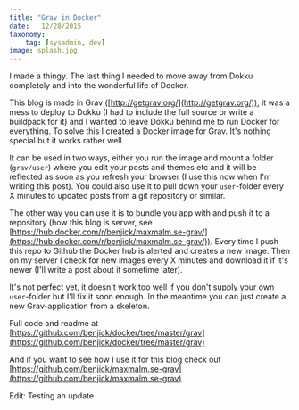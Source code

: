 ```yaml
---
title: "Grav in Docker"
date:   12/28/2015
taxonomy:
    tag: [sysadmin, dev]
image: splash.jpg
---
```


I made a thingy. The last thing I needed to move away from Dokku completely and into the wonderful life of Docker.

This blog is made in Grav ([http://getgrav.org/](http://getgrav.org/)), it was a mess to deploy to Dokku (I had to include the full source or write a buildpack for it) and I wanted to leave Dokku behind me to run Docker for everything. To solve this I created a Docker image for Grav. It's nothing special but it works rather well.

It can be used in two ways, either you run the image and mount a folder (`grav/user`) where you edit your posts and themes etc and it will be reflected as soon as you refresh your browser (I use this now when I'm writing this post). You could also use it to pull down your `user`-folder every X minutes to updated posts from a git repository or similar.

The other way you can use it is to bundle you app with and push it to a repository (how this blog is server, see [https://hub.docker.com/r/benjick/maxmalm.se-grav/](https://hub.docker.com/r/benjick/maxmalm.se-grav/)). Every time I push this repo to Github the Docker hub is alerted and creates a new image. Then on my server I check for new images every X minutes and download it if it's newer (I'll write a post about it sometime later).

It's not perfect yet, it doesn't work too well if you don't supply your own `user`-folder but I'll fix it soon enough. In the meantime you can just create a new Grav-application from a skeleton.

Full code and readme at [https://github.com/benjick/docker/tree/master/grav](https://github.com/benjick/docker/tree/master/grav)

And if you want to see how I use it for this blog check out [https://github.com/benjick/maxmalm.se-grav](https://github.com/benjick/maxmalm.se-grav)

Edit: Testing an update
